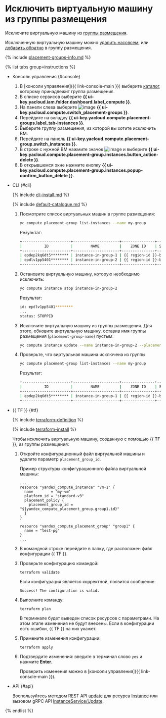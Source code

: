 # Исключить виртуальную машину из группы размещения

Исключите виртуальную машину из [группы размещения](../../concepts/placement-groups.md). 

Исключенную виртуальную машину можно [удалить насовсем](../vm-control/vm-delete.md), или [добавить обратно](add-vm.md) в группу размещения.

{% include [placement-groups-info.md](../../../_includes/compute/placement-groups-info.md) %}

{% list tabs group=instructions %}

- Консоль управления {#console}

  1. В [консоли управления]({{ link-console-main }}) выберите [каталог](../../../resource-manager/concepts/resources-hierarchy.md#folder), которому принадлежит группа размещения.
  1. В списке сервисов выберите **{{ ui-key.yacloud.iam.folder.dashboard.label_compute }}**.
  1. На панели слева выберите ![image](../../../_assets/compute/group-placement-pic.svg) **{{ ui-key.yacloud.compute.switch_placement-groups }}**.
  1. Перейдите на вкладку **{{ ui-key.yacloud.compute.placement-groups.label_tab-instances }}**.
  1. Выберите группу размещения, из которой вы хотите исключить ВМ.
  1. Перейдите на панель **{{ ui-key.yacloud.compute.placement-group.switch_instances }}**.
  1. В строке с нужной ВМ нажмите значок ![image](../../../_assets/options.svg) и выберите **{{ ui-key.yacloud.compute.placement-group.instances.button_action-delete }}**.
  1. В открывшемся окне нажмите кнопку **{{ ui-key.yacloud.compute.placement-group.instances.popup-confirm_button_delete }}**.

- CLI {#cli}

  {% include [cli-install.md](../../../_includes/cli-install.md) %}

  {% include [default-catalogue.md](../../../_includes/default-catalogue.md) %}
  
  1. Посмотрите список виртуальных машин в группе размещения:
  
     ```bash
     yc compute placement-group list-instances --name my-group
     ```

     Результат:

     ```bash
     +----------------------+---------------------+---------------+---------+-------------+-------------+
     |          ID          |        NAME         |    ZONE ID    | STATUS  | EXTERNAL IP | INTERNAL IP |
     +----------------------+---------------------+---------------+---------+-------------+-------------+
     | epdep2kq6dt5******** | instance-in-group-1 | {{ region-id }}-b | RUNNING |             | 10.129.0.5  |
     | epdlv1pp5401******** | instance-in-group-2 | {{ region-id }}-b | RUNNING |             | 10.129.0.30 |
     +----------------------+---------------------+---------------+---------+-------------+-------------+
     ```
     
  1. Остановите виртуальную машину, которую необходимо исключить:
  
     ```bash
     yc compute instance stop instance-in-group-2
     ```

     Результат:

     ```bash
     id: epdlv1pp5401********
     ...
     status: STOPPED
     ```
  
  1. Исключите виртуальную машину из группы размещения. Для этого, обновите виртуальную машину, оставив имя группы размещения (`placement-group-name`) пустым:
     
     ```bash
     yc compute instance update --name instance-in-group-2 --placement-group-name=""
     ```  
  
  1. Проверьте, что виртуальная машина исключена из группы:
  
     ```bash
     yc compute placement-group list-instances --name my-group
     ```

     Результат:

     ```bash
     +----------------------+---------------------+---------------+---------+-------------+-------------+
     |          ID          |        NAME         |    ZONE ID    | STATUS  | EXTERNAL IP | INTERNAL IP |
     +----------------------+---------------------+---------------+---------+-------------+-------------+
     | epdep2kq6dt5******** | instance-in-group-1 | {{ region-id }}-b | RUNNING |             | 10.129.0.5  |
     +----------------------+---------------------+---------------+---------+-------------+-------------+
     ```  
     
- {{ TF }} {#tf}

  {% include [terraform-definition](../../../_tutorials/terraform-definition.md) %}

  {% include [terraform-install](../../../_includes/terraform-install.md) %}

  Чтобы исключить виртуальную машину, созданную с помощью {{ TF }}, из группы размещения:

  1. Откройте конфигурационный файл виртуальной машины и удалите параметр `placement_group_id`.

     Пример структуры конфигурационного файла виртуальной машины:

     ```hcl
     ...
     resource "yandex_compute_instance" "vm-1" {
       name        = "my-vm"
       platform_id = "standard-v3"
       placement_policy {
         placement_group_id = "${yandex_compute_placement_group.group1.id}"
       }
     }

     resource "yandex_compute_placement_group" "group1" {
       name = "test-pg"
     }
     ...
     ```

  1. В командной строке перейдите в папку, где расположен файл конфигурации {{ TF }}.

  1. Проверьте конфигурацию командой:

     ```
     terraform validate
     ```
     
     Если конфигурация является корректной, появится сообщение:
     
     ```
     Success! The configuration is valid.
     ```

  1. Выполните команду:

     ```
     terraform plan
     ```
  
     В терминале будет выведен список ресурсов с параметрами. На этом этапе изменения не будут внесены. Если в конфигурации есть ошибки, {{ TF }} на них укажет.

  1. Примените изменения конфигурации:

     ```
     terraform apply
     ```

  1. Подтвердите изменения: введите в терминал слово `yes` и нажмите **Enter**.

     Проверить изменения можно в [консоли управления]({{ link-console-main }}).

- API {#api}

  Воспользуйтесь методом REST API [update](../../api-ref/Instance/update.md) для ресурса [Instance](../../api-ref/Instance/index.md) или вызовом gRPC API [InstanceService/Update](../../api-ref/grpc/instance_service.md#Update).

{% endlist %}

